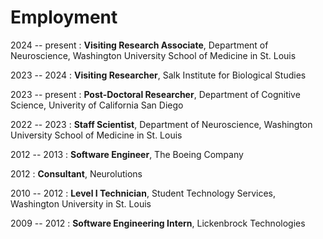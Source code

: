 # Employment

<!-- TODO: Can I make this a graph? -->

2024 -- present
: **Visiting Research Associate**, Department of Neuroscience, Washington University School of Medicine in St. Louis

2023 -- 2024
: **Visiting Researcher**, Salk Institute for Biological Studies

2023 -- present
: **Post-Doctoral Researcher**, Department of Cognitive Science, Univerity of California San Diego

2022 -- 2023
: **Staff Scientist**, Department of Neuroscience, Washington University School of Medicine in St. Louis

2012 -- 2013
: **Software Engineer**, The Boeing Company

2012
: **Consultant**, Neurolutions

2010 -- 2012
: **Level I Technician**, Student Technology Services, Washington University in St. Louis

2009 -- 2012
: **Software Engineering Intern**, Lickenbrock Technologies
